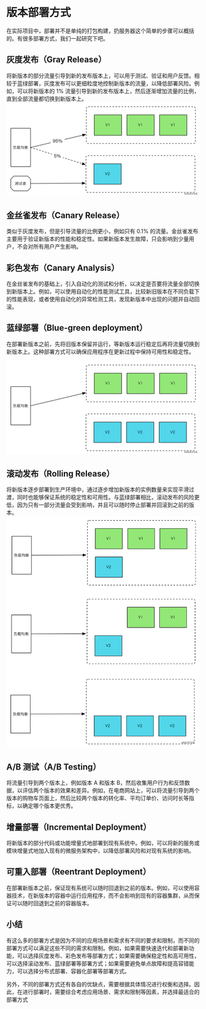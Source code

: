 # 版本部署方式

在实际项目中，部署并不是单纯的打包构建，扔服务器这个简单的步骤可以概括的。有很多部署方式，我们一起研究下吧。

## 灰度发布（Gray Release）
将新版本的部分流量引导到新的发布版本上，可以用于测试、验证和用户反馈。相较于蓝绿部署，灰度发布可以更细粒度地控制新版本的流量，以降低部署风险。例如，可以将新版本的 1% 流量引导到新的发布版本上，然后逐渐增加流量的比例，直到全部流量都切换到新版本上。
![滚动发布](/images/deploy_mode_3.png)

## 金丝雀发布（Canary Release）
类似于灰度发布，但是引导流量的比例更小，例如只有 0.1% 的流量。金丝雀发布主要用于验证新版本的性能和稳定性。如果新版本发生故障，只会影响到少量用户，不会对所有用户产生影响。

## 彩色发布（Canary Analysis）
在金丝雀发布的基础上，引入自动化的测试和分析，以决定是否要将流量全部切换到新版本上。例如，可以使用自动化的性能测试工具，比较新旧版本在不同负载下的性能表现，或者使用自动化的异常检测工具，发现新版本中出现的问题并自动回滚。

## 蓝绿部署（Blue-green deployment）
在部署新版本之前，先将旧版本保留并运行，等新版本运行稳定后再将流量切换到新版本上。这种部署方式可以确保应用程序在更新过程中保持可用性和稳定性。

![蓝绿部署](/images/deploy_mode_1.png)

## 滚动发布（Rolling Release）
将新版本逐步部署到生产环境中，通过逐步增加新版本的实例数量来实现平滑过渡，同时也能够保证系统的稳定性和可用性。与蓝绿部署相比，滚动发布的风险更低，因为只有一部分流量会受到影响，并且可以随时停止部署并回滚到之前的版本。
![滚动发布](/images/deploy_mode_2.png)

## A/B 测试（A/B Testing）
将流量引导到两个版本上，例如版本 A 和版本 B，然后收集用户行为和反馈数据，以评估两个版本的效果和差异。例如，在电商网站上，可以将流量引导到两个版本的购物车页面上，然后比较两个版本的转化率、平均订单价、访问时长等指标，以确定哪个版本更优秀。

## 增量部署（Incremental Deployment）
将新版本的部分代码或功能增量式地部署到现有系统中。例如，可以将新的服务或模块增量式地加入现有的微服务架构中，以降低部署风险和对现有系统的影响。

## 可重入部署（Reentrant Deployment）
在部署新版本之前，保证现有系统可以随时回退到之前的版本。例如，可以使用容器技术，在新版本的容器中运行应用程序，而不会影响到现有的容器集群，从而保证可以随时回退到之前的容器版本。

## 小结
有这么多的部署方式是因为不同的应用场景和需求有不同的要求和限制，而不同的部署方式可以满足这些不同的需求和限制。例如，如果需要快速迭代和部署新功能，可以选择灰度发布、彩色发布等部署方式；如果需要确保稳定性和高可用性，可以选择滚动发布、蓝绿部署等部署方式；如果需要避免单点故障和提高容错能力，可以选择分布式部署、容器化部署等部署方式。

另外，不同的部署方式还有各自的优缺点，需要根据具体情况进行权衡和选择。因此，在进行部署时，需要综合考虑应用场景、需求和限制等因素，并选择最适合的部署方式
